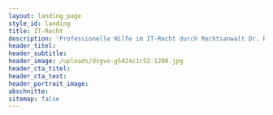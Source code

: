 ```yaml
---
layout: landing_page
style_id: landing
title: IT-Recht
description: 'Professionelle Hilfe im IT-Recht durch Rechtsanwalt Dr. Raphael Rohrmoser. '
header_titel:
header_subtitle:
header_image: /uploads/dsgvo-g5424c1c52-1280.jpg
header_cta_titel:
header_cta_text:
header_portrait_image:
abschnitte:
sitemap: false
---
```

